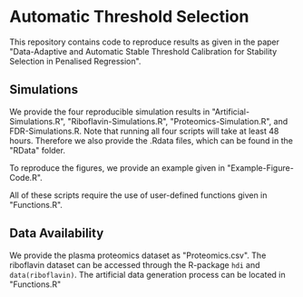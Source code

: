 # Automatic Threshold Selection
 
This repository contains code to reproduce results as given in the paper "Data-Adaptive and Automatic Stable Threshold Calibration for Stability Selection in Penalised Regression". 

## Simulations
We provide the four reproducible simulation results in "Artificial-Simulations.R", "Riboflavin-Simulations.R", "Proteomics-Simulation.R", and FDR-Simulations.R. Note that running all four scripts will take at least 48 hours. Therefore we also provide the .Rdata files, which can be found in the "RData" folder.

To reproduce the figures, we provide an example given in "Example-Figure-Code.R".

All of these scripts require the use of user-defined functions given in "Functions.R".

## Data Availability

We provide the plasma proteomics dataset as "Proteomics.csv". The riboflavin dataset can be accessed through the R-package `hdi` and `data(riboflavin)`. The artificial data generation process can be located in "Functions.R"
